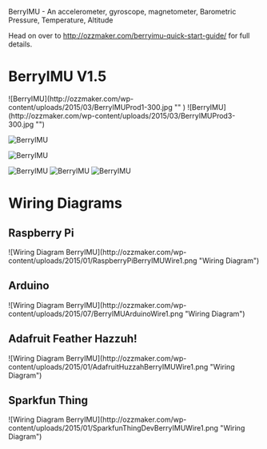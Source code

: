 BerryIMU - An accelerometer, gyroscope, magnetometer, Barometric Pressure, Temperature, Altitude

Head on over to http://ozzmaker.com/berryimu-quick-start-guide/ for full details.

<h1>BerryIMU  V1.5</h1>
![BerryIMU](http://ozzmaker.com/wp-content/uploads/2015/03/BerryIMUProd1-300.jpg "" )
![BerryIMU](http://ozzmaker.com/wp-content/uploads/2015/03/BerryIMUProd3-300.jpg "")


![BerryIMU](http://ozzmaker.com/wp-content/uploads/2015/03/BerryIMUProd5-300.jpg?raw=true "BerryIMU and Raspberry Pi")

![BerryIMU](http://ozzmaker.com/wp-content/uploads/2015/07/BerryIMU-Arduino-300.jpg "BerryIMU and Arduino")


![BerryIMU]( http://ozzmaker.com/wp-content/uploads/2016/01/BerryIMUProd6-300-git.jpg "BerryIMU and the Raspbery Pi Zero")
![BerryIMU]( http://ozzmaker.com/wp-content/uploads/2016/11/ESP8266Thing-300.jpg "BerryIMU and Sparkfun Thing")
![BerryIMU]( http://ozzmaker.com/wp-content/uploads/2016/11/ESP8266Huzzah-300.jpg "BerryIMU and Adafruit Huzzah!")




<h1>Wiring Diagrams</h1>

<h2>Raspberry Pi</h2>
![Wiring Diagram BerryIMU](http://ozzmaker.com/wp-content/uploads/2015/01/RaspberryPiBerryIMUWire1.png "Wiring Diagram")
<h2>Arduino</h2>
![Wiring Diagram BerryIMU](http://ozzmaker.com/wp-content/uploads/2015/07/BerryIMUArduinoWire1.png "Wiring Diagram")
<h2>Adafruit Feather Hazzuh!</h2>
![Wiring Diagram BerryIMU](http://ozzmaker.com/wp-content/uploads/2015/01/AdafruitHuzzahBerryIMUWire1.png "Wiring Diagram")
<h2>Sparkfun Thing</h2>
![Wiring Diagram BerryIMU](http://ozzmaker.com/wp-content/uploads/2015/01/SparkfunThingDevBerryIMUWire1.png "Wiring Diagram")
